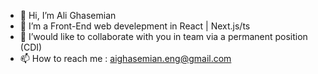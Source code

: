 - 👋 Hi, I’m Ali Ghasemian
- 🌱 I’m a Front-End web develepment in React | Next.js/ts
- 💞️ I’would like to collaborate with you in team via a permanent position (CDI)
- 📫 How to reach me : aighasemian.eng@gmail.com

<!---
A-code80/A-code80 is a ✨ special ✨ repository because its `README.md` (this file) appears on your GitHub profile.
You can click the Preview link to take a look at your changes.
--->
